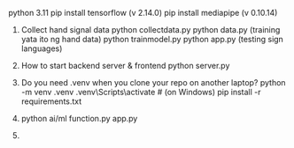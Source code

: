 python 3.11
pip install tensorflow (v 2.14.0)
pip install mediapipe (v 0.10.14)

1. Collect hand signal data
python collectdata.py 
python data.py (training yata ito ng hand data)
python trainmodel.py
python app.py (testing sign languages)

2. How to start backend server & frontend
python server.py

3. Do you need .venv when you clone your repo on another laptop?
python -m venv .venv
.venv\Scripts\activate     # (on Windows)
pip install -r requirements.txt

4. python ai/ml
function.py
app.py

5. 